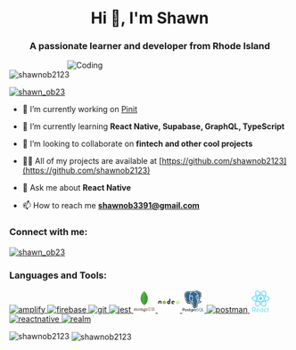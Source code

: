<h1 align="center">Hi 👋, I'm Shawn</h1>
<h3 align="center">A passionate learner and developer from Rhode Island</h3>

<img align="right" width="400" alt="Coding" src="https://camo.githubusercontent.com/5ddf73ad3a205111cf8c686f687fc216c2946a75005718c8da5b837ad9de78c9/68747470733a2f2f7468756d62732e6766796361742e636f6d2f4576696c4e657874446576696c666973682d736d616c6c2e676966">

<p align="left"> <img src="https://komarev.com/ghpvc/?username=shawnob2123&label=Profile%20views&color=0e75b6&style=flat" alt="shawnob2123" /> </p>

<p align="left"> <a href="https://twitter.com/shawn_ob23" target="blank"><img src="https://img.shields.io/twitter/follow/shawn_ob23?logo=twitter&style=for-the-badge" alt="shawn_ob23" /></a> </p>

- 🔭 I’m currently working on [Pinit](https://github.com/shawnob2123/Pinit)

- 🌱 I’m currently learning **React Native, Supabase, GraphQL, TypeScript**

- 👯 I’m looking to collaborate on **fintech and other cool projects**

- 👨‍💻 All of my projects are available at [https://github.com/shawnob2123](https://github.com/shawnob2123)

- 💬 Ask me about **React Native**

- 📫 How to reach me **shawnob3391@gmail.com**

<h3 align="left">Connect with me:</h3>
<p align="left">
<a href="https://twitter.com/shawn_ob23" target="blank"><img align="center" src="https://raw.githubusercontent.com/rahuldkjain/github-profile-readme-generator/master/src/images/icons/Social/twitter.svg" alt="shawn_ob23" height="30" width="40" /></a>
</p>

<h3 align="left">Languages and Tools:</h3>
<p align="left"> <a href="https://aws.amazon.com/amplify/" target="_blank" rel="noreferrer"> <img src="https://docs.amplify.aws/assets/logo-dark.svg" alt="amplify" width="40" height="40"/> </a> <a href="https://firebase.google.com/" target="_blank" rel="noreferrer"> <img src="https://www.vectorlogo.zone/logos/firebase/firebase-icon.svg" alt="firebase" width="40" height="40"/> </a> <a href="https://git-scm.com/" target="_blank" rel="noreferrer"> <img src="https://www.vectorlogo.zone/logos/git-scm/git-scm-icon.svg" alt="git" width="40" height="40"/> </a> <a href="https://jestjs.io" target="_blank" rel="noreferrer"> <img src="https://www.vectorlogo.zone/logos/jestjsio/jestjsio-icon.svg" alt="jest" width="40" height="40"/> </a> <a href="https://www.mongodb.com/" target="_blank" rel="noreferrer"> <img src="https://raw.githubusercontent.com/devicons/devicon/master/icons/mongodb/mongodb-original-wordmark.svg" alt="mongodb" width="40" height="40"/> </a> <a href="https://nodejs.org" target="_blank" rel="noreferrer"> <img src="https://raw.githubusercontent.com/devicons/devicon/master/icons/nodejs/nodejs-original-wordmark.svg" alt="nodejs" width="40" height="40"/> </a> <a href="https://www.postgresql.org" target="_blank" rel="noreferrer"> <img src="https://raw.githubusercontent.com/devicons/devicon/master/icons/postgresql/postgresql-original-wordmark.svg" alt="postgresql" width="40" height="40"/> </a> <a href="https://postman.com" target="_blank" rel="noreferrer"> <img src="https://www.vectorlogo.zone/logos/getpostman/getpostman-icon.svg" alt="postman" width="40" height="40"/> </a> <a href="https://reactjs.org/" target="_blank" rel="noreferrer"> <img src="https://raw.githubusercontent.com/devicons/devicon/master/icons/react/react-original-wordmark.svg" alt="react" width="40" height="40"/> </a> <a href="https://reactnative.dev/" target="_blank" rel="noreferrer"> <img src="https://reactnative.dev/img/header_logo.svg" alt="reactnative" width="40" height="40"/> </a> <a href="https://realm.io/" target="_blank" rel="noreferrer"> <img src="https://raw.githubusercontent.com/bestofjs/bestofjs-webui/8665e8c267a0215f3159df28b33c365198101df5/public/logos/realm.svg" alt="realm" width="40" height="40"/> </a> </p>

<p><img align="left" src="https://github-readme-stats.vercel.app/api/top-langs?username=shawnob2123&show_icons=true&locale=en&layout=compact" alt="shawnob2123" /></p>

<p>&nbsp;<img align="center" src="https://github-readme-stats.vercel.app/api?username=shawnob2123&show_icons=true&locale=en" alt="shawnob2123" /></p>

